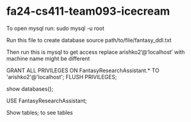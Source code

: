 # fa24-cs411-team093-icecream

To open mysql run:
sudo mysql -u root

Run this file to create database 
source path/to/file/fantasy_ddl.txt

Then run this is mysql to get access replace arishko2’@‘localhost’ with machine name might be different

GRANT ALL PRIVILEGES ON FantasyResearchAssistant.* TO 'arishko2'@'localhost';
FLUSH PRIVILEGES;

show databases();

USE FantasyResearchAssistant;


Show tables;   to see tables 

